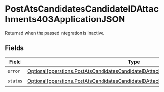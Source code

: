 # PostAtsCandidatesCandidateIDAttachments403ApplicationJSON

Returned when the passed integration is inactive.


## Fields

| Field                                                                                                                                                                                  | Type                                                                                                                                                                                   | Required                                                                                                                                                                               | Description                                                                                                                                                                            |
| -------------------------------------------------------------------------------------------------------------------------------------------------------------------------------------- | -------------------------------------------------------------------------------------------------------------------------------------------------------------------------------------- | -------------------------------------------------------------------------------------------------------------------------------------------------------------------------------------- | -------------------------------------------------------------------------------------------------------------------------------------------------------------------------------------- |
| `error`                                                                                                                                                                                | [Optional[operations.PostAtsCandidatesCandidateIDAttachments403ApplicationJSONError]](undefined/models/operations/postatscandidatescandidateidattachments403applicationjsonerror.md)   | :heavy_check_mark:                                                                                                                                                                     | N/A                                                                                                                                                                                    |
| `status`                                                                                                                                                                               | [Optional[operations.PostAtsCandidatesCandidateIDAttachments403ApplicationJSONStatus]](undefined/models/operations/postatscandidatescandidateidattachments403applicationjsonstatus.md) | :heavy_check_mark:                                                                                                                                                                     | N/A                                                                                                                                                                                    |